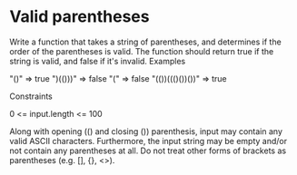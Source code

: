 # Valid parentheses
Write a function that takes a string of parentheses, and determines if the order of the parentheses is valid. The function should return true if the string is valid, and false if it's invalid.
Examples

"()"              =>  true
")(()))"          =>  false
"("               =>  false
"(())((()())())"  =>  true

Constraints

0 <= input.length <= 100

Along with opening (() and closing ()) parenthesis, input may contain any valid ASCII characters. Furthermore, the input string may be empty and/or not contain any parentheses at all. Do not treat other forms of brackets as parentheses (e.g. [], {}, <>).
